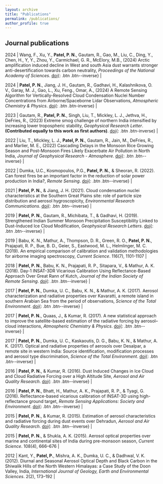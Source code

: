 ```yaml
---
layout: archive
title: "Publications"
permalink: /publications/
author_profile: true
---
```


## Journal publications

2024 | Wang, F., Xu, Y., **Patel, P. N.**, Gautam, R., Gao, M., Liu, C., Ding, Y., Chen, H., Y, Y., Zhou, Y., Carmichael, G. R., McElory, M.B., (2024) Arctic amplification induced decline in West and south Asia dust warrants stronger anti-desertification towards carbon neutrality, *Proceedings of the National Academy of Sciences*. [doi](https://doi.org/10.1073/pnas.2317444121){: .btn .btn--inverse} |

2024 | **Patel, P. N.**, Jiang, J. H., Gautam, R., Gadhavi, H., Kalashnikova, O. V., Garay, M. J., Gao, L., Xu, Feng., Omar, A., (2024) A Remote Sensing Algorithm for Vertically-Resolved Cloud Condensation Nuclei Number Concentrations from Airborne/Spaceborne Lidar Observations, *Atmospheric Chemistry & Physics*. [doi](https://doi.org/10.5194/acp-24-2861-2024){: .btn .btn-inverse} |

2023 | Gautam, R., **Patel, P. N.**, Singh, Liu, T., Mickley, L. J., Jethva, H., DeFries, R., (2023) Extreme smog challenge of northern India intensified by increasing lower tropospheric stability, *Geophysical Research Letter*. **(Contributed equally to this work as first authors)**. [doi](https://doi.org/10.1029/2023GL103105){: .btn .btn-inverse} |

2022 | Liu, T., Mickley, L. J., **Patel, P. N.**, Gautam, R., Jain, M., DeFries, R., and Marlier, M. E., (2022) Cascading Delays in the Monsoon Rice Growing Season and Post-Monsoon Fires Likely Exacerbate Air Pollution in North India, *Journal of Geophysical Research - Atmosphere*. [doi](https://doi.org/10.1029/2022JD036790){: .btn .btn--inverse} |

2022 | Dumka, U.C., Kosmopoulos, P.G., **Patel, P. N.**, & Sheoran, R. (2022). Can forest fires be an important factor in the reduction of solar power production in India?, *Remote Sensing*. [doi](https://doi.org/10.3390/rs14030549){: .btn .btn--inverse} |

2021 | **Patel, P. N.**, & Jiang, J. H. (2021). Cloud condensation nuclei characteristics at the Southern Great Plains site: role of particle size distribution and aerosol hygroscopicity, *Environmental Research Communications*. [doi](https://doi.org/10.1088/2515-7620/AC0E0B){: .btn .btn--inverse} |

2019 | **Patel, P. N.**, Gautam, R., Michibata, T., & Gadhavi, H. (2019). Strengthened Indian Summer Monsoon Precipitation Susceptibility Linked to Dust-Induced Ice Cloud Modification, *Geophysical Research Letters*. [doi](https://doi.org/10.1029/2018GL081634){: .btn .btn--inverse} |

2019 | Babu, K. N., Mathur, A., Thompson, D. R., Green, R. O., **Patel, P. N.**, Prajapati, R. P., Bue, B. D., Geier, S., Eastwood, M. L., Helmlinger, M. C. (2019). An empirical comparison of calibration and validation methodologies for airborne imaging spectroscopy, *Current Science*. 116(7), 1101-1107 |

2018 | **Patel, P. N.**, Babu, K. N., Prajapati, R. P., Sitapara, V., & Mathur, A. K. (2018). Day-1 INSAT-3DR Vicarious Calibration Using Reflectance-Based Approach Over Great Rann of Kutch, *Journal of the Indian Society of Remote Sensing*. [doi](https://doi.org/10.1007/s12524-017-0729-z){: .btn .btn--inverse} |

2017 | **Patel, P. N.**, Dumka, U. C., Babu, K. N., & Mathur, A. K. (2017). Aerosol characterization and radiative properties over Kavaratti, a remote island in southern Arabian Sea from the period of observations, *Science of the Total Environment*. [doi](https://doi.org/10.1016/j.scitotenv.2017.04.168){: .btn .btn--inverse} |

2017 | **Patel, P. N.**, Quaas, J., & Kumar, R. (2017). A new statistical approach to improve the satellite-based estimation of the radiative forcing by aerosol–cloud interactions, *Atmospheric Chemistry & Physics*. [doi](https://doi.org/10.5194/acp-17-3687-2017){: .btn .btn--inverse} |

2017 | **Patel, P. N.**, Dumka, U. C., Kaskaoutis, D. G., Babu, K. N., & Mathur, A. K. (2017). Optical and radiative properties of aerosols over Desalpar, a remote site in western India: Source identification, modification processes and aerosol type discrimination, *Science of the Total Environment*. [doi](https://doi.org/10.1016/j.scitotenv.2016.09.023){: .btn .btn--inverse} |

2016 | **Patel, P. N.**, & Kumar, R. (2016). Dust Induced Changes in Ice Cloud and Cloud Radiative Forcing over a High Altitude Site, *Aerosol and Air Quality Research*. [doi](https://doi.org/10.4209/aaqr.2015.05.0325){: .btn .btn--inverse} |

2016 | **Patel, P. N.**, Bhatt, H., Mathur, A. K., Prajapati, R. P., & Tyagi, G. (2016). Reflectance-based vicarious calibration of INSAT-3D using high-reflectance ground target, *Remote Sensing Applications: Society and Environment*. [doi](https://doi.org/10.1016/j.rsase.2015.12.001){: .btn .btn--inverse} |

2015 | **Patel, P. N.**, & Kumar, R. (2015). Estimation of aerosol characteristics and radiative forcing during dust events over Dehradun, *Aerosol and Air Quality Research*. [doi](https://doi.org/10.4209/aaqr.2015.02.0077){: .btn .btn--inverse} |

2015 | **Patel, P. N.**, & Shukla, A. K. (2015). Aerosol optical properties over marine and continental sites of India during pre-monsoon season, *Current Science*. 108(4), 666–676 |

2012 | Kant, Y., **Patel, P.**, Mishra, A. K., Dumka, U. C., & Dadhwal, V. K. (2012). Diurnal and Seasonal Aerosol Optical Depth and Black Carbon in the Shiwalik Hills of the North Western Himalayas: a Case Study of the Doon Valley, India, *International Journal of Geology, Earth and Environmental Sciences*. 2(2), 173–192 |


